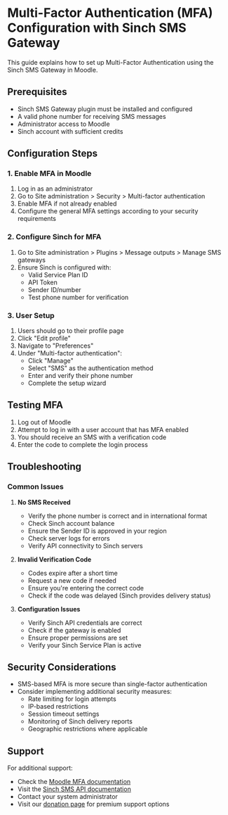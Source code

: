 # Multi-Factor Authentication (MFA) Configuration with Sinch SMS Gateway

This guide explains how to set up Multi-Factor Authentication using the Sinch SMS Gateway in Moodle.

## Prerequisites

- Sinch SMS Gateway plugin must be installed and configured
- A valid phone number for receiving SMS messages
- Administrator access to Moodle
- Sinch account with sufficient credits

## Configuration Steps

### 1. Enable MFA in Moodle
1. Log in as an administrator
2. Go to Site administration > Security > Multi-factor authentication
3. Enable MFA if not already enabled
4. Configure the general MFA settings according to your security requirements

### 2. Configure Sinch for MFA
1. Go to Site administration > Plugins > Message outputs > Manage SMS gateways
2. Ensure Sinch is configured with:
   - Valid Service Plan ID
   - API Token
   - Sender ID/number
   - Test phone number for verification

### 3. User Setup
1. Users should go to their profile page
2. Click "Edit profile"
3. Navigate to "Preferences"
4. Under "Multi-factor authentication":
   - Click "Manage"
   - Select "SMS" as the authentication method
   - Enter and verify their phone number
   - Complete the setup wizard

## Testing MFA

1. Log out of Moodle
2. Attempt to log in with a user account that has MFA enabled
3. You should receive an SMS with a verification code
4. Enter the code to complete the login process

## Troubleshooting

### Common Issues

1. **No SMS Received**
   - Verify the phone number is correct and in international format
   - Check Sinch account balance
   - Ensure the Sender ID is approved in your region
   - Check server logs for errors
   - Verify API connectivity to Sinch servers

2. **Invalid Verification Code**
   - Codes expire after a short time
   - Request a new code if needed
   - Ensure you're entering the correct code
   - Check if the code was delayed (Sinch provides delivery status)

3. **Configuration Issues**
   - Verify Sinch API credentials are correct
   - Check if the gateway is enabled
   - Ensure proper permissions are set
   - Verify your Sinch Service Plan is active

## Security Considerations

- SMS-based MFA is more secure than single-factor authentication
- Consider implementing additional security measures:
  - Rate limiting for login attempts
  - IP-based restrictions
  - Session timeout settings
  - Monitoring of Sinch delivery reports
  - Geographic restrictions where applicable

## Support

For additional support:
- Check the [Moodle MFA documentation](https://docs.moodle.org/)
- Visit the [Sinch SMS API documentation](https://developers.sinch.com/docs/sms/)
- Contact your system administrator
- Visit our [donation page](https://customerpanel.sebsoft.nl/sebsoft/donate/intro.php) for premium support options
